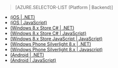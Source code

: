 > [AZURE.SELECTOR-LIST (Platform | Backend)]
<!-- deleted by customization
- [(iOS | JavaScript)](../articles/mobile-services-javascript-backend-ios-push-notifications-app-users.md)
- [(Windows 8.x Store C# | .NET)](../articles/mobile-services-dotnet-backend-windows-store-dotnet-push-notifications-app-users.md)
- [(Windows 8.x Store C# | JavaScript)](../articles/mobile-services-javascript-backend-windows-store-dotnet-push-notifications-app-users.md)
-->
<!-- keep by customization: begin -->
- [(iOS | .NET)](/documentation/articles/mobile-services-dotnet-backend-ios-push-notifications-app-users/)
- [(iOS | JavaScript)](/documentation/articles/mobile-services-javascript-backend-ios-push-notifications-app-users/)
- [(Windows 8.x Store C# | .NET)](/documentation/articles/mobile-services-dotnet-backend-windows-store-dotnet-push-notifications-app-users/)
- [(Windows 8.x Store C# | JavaScript)](/documentation/articles/mobile-services-javascript-backend-windows-store-dotnet-push-notifications-app-users/)
- [(Windows 8.x Store JavaScript | JavaScript)](/documentation/articles/mobile-services-javascript-backend-windows-store-javascript-push-notifications-app-users/)
- [(Windows Phone Silverlight 8.x | .NET)](/documentation/articles/mobile-services-dotnet-backend-windows-phone-push-notifications-app-users/)
- [(Windows Phone Silverlight 8.x | Javascript)](/documentation/articles/mobile-services-javascript-backend-windows-phone-push-notifications-app-users/)
- [(Android | .NET)](/documentation/articles/mobile-services-dotnet-backend-android-push-notifications-app-users/)
- [(Android | JavaScript)](/documentation/articles/mobile-services-javascript-backend-android-push-notifications-app-users/)

<!-- keep by customization: end -->

